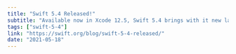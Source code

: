 ```yaml
---
title: "Swift 5.4 Released!"
subtitle: "Available now in Xcode 12.5, Swift 5.4 brings with it new language features, better runtime performance, and an improved developer experience. In this post, Ted Kremenek from the Swift Core Team provides an overview of what is included in this latest evolution of the language."
tags: ["swift-5-4"]
link: "https://swift.org/blog/swift-5-4-released/"
date: "2021-05-18"
---
```

